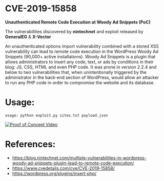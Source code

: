 # CVE-2019-15858
**Unauthenticated Remote Code Execution at Woody Ad Snippets (PoC)**

The vulnerabilities discovered by **nintechnet** and exploit released by **GeneralEG** & **X-Vector**

An unauthenticated options import vulnerability combined with a stored XSS vulnerability can lead to remote code execution in the WordPress Woody Ad Snippets (90,000+ active installations).
Woody Ad Snippets is a plugin that allows administrators to insert any code, text, or ads by conditions in their blog: JS, CSS, HTML and even PHP code. It was prone in version 2.2.4 and below to two vulnerabilities that, when unintentionally triggered by the administrator in the back-end section of WordPress, would allow an attacker to run any PHP code in order to compromise the website and its database.

# Usage:
```
usage: python exploit.py sites.txt payload.json
```

[![Proof of Concept Video](https://img.youtube.com/vi/n3zDjJ-xJ_8/0.jpg)](https://www.youtube.com/watch?v=n3zDjJ-xJ_8)

# References:
* https://blog.nintechnet.com/multiple-vulnerabilities-in-wordpress-woody-ad-snippets-plugin-lead-to-remote-code-execution/
* https://www.cvedetails.com/cve/CVE-2019-15858/
* https://wordpress.org/plugins/insert-php/

